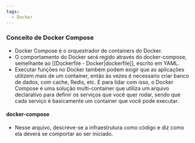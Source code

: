 ```yaml
---
tags:
  - Docker
---
```


### Conceito de Docker Compose

- Docker Compose é o orquestrador de containers do Docker.
- O comportamento do Docker será regido através do docker-compose, semelhante ao [[Dockerfile - Docker|dockerfile]], escrito em YAML.
- Executar funções no Docker também podem exigir que as aplicações utilizem mais de um container, então às vezes é necessário criar banco de dados, com cache, Redis, etc. E para lidar com isso, o Docker Compose é uma solução multi-container que utiliza um arquivo declarativo para definir os serviços que você quer rodar, sendo que cada serviço é basicamente um container que você pode executar.

#### docker-compose

- Nesse arquivo, descreve-se a infraestrutura como código e diz como ela deverá se comportar ao ser iniciado.